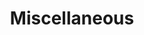 ---
title: Miscellaneous
order: 4
img: /assets/img/misc_sensors.png
publications:
  - date: 2016-09-19
    title: "Entropy-based Sim(3) Calibration of 2D Lidars to Egomotion Sensors"
    authors: "Jacob Lambert, Lee Clement, Matthew Giamou and Jonathan Kelly"
    venue: "In Proceedings of the 2016 IEEE International Conference on Multisensor Fusion and Integration for Intelligent Systems (MFI), Baden Baden, Germany, 19 - 21 September 2016"
    award: "Best Student Paper Award"
    links:
      doi: //dx.doi.org/10.1109/MFI.2016.7849530
      preprint: //arxiv.org/pdf/1707.08680
      slides: /assets/docs/mfi2016_entropy_slides.pdf
  
  - date: 2015-09-28
    title: "PROBE: Predictive Robust Estimation for Visual-Inertial Navigation"
    authors: "Valentin Peretroukhin, Lee Clement, Matthew Giamou and Jonathan Kelly"
    venue: "In Proceedings of the 2015 IEEE/RSJ International Conference on Intelligent Robots and Systems (IROS), Hamburg, Germany, 28 September - 2 October 2015"
    links:
      doi: //dx.doi.org/10.1109/IROS.2015.7353890
      preprint: //www.starslab.ca/wp-content/papercite-data/pdf/2015_peretroukhin_probe.pdf
      slides: /assets/docs/iros2015_PROBE_slides.pdf
      video: //youtu.be/0YmdVJ0Be3Q

  - date: 2015-06-03
    title: "The Battle for Filter Supremacy: A Comparative Study of the Multi-State Constraint Kalman Filter and the Sliding Window Filter"
    authors: "Lee Clement*, Valentin Peretroukhin*, Jacob Lambert and Jonathan Kelly"
    venue: "In Proceedings of the 12th Conference on Computer and Robot Vision (CRV), Halifax, Nova Scotia, 3 - 5 June 2015"
    note: "*Joint first authorship"
    links:
      doi: //dx.doi.org/10.1109/CRV.2015.11
      preprint: //www.starslab.ca/wp-content/papercite-data/pdf/2015_clement_battle.pdf
      code: //github.com/utiasSTARS/msckf-swf-comparison
      slides: /assets/docs/crv2015_battle_slides.pdf

  - date: 2015-05-26
    title: "Get to the Point: Active Covariance Scaling for Feature Tracking Through Motion Blur"
    authors: "Valentin Peretroukhin, Lee Clement and Jonathan Kelly"
    venue: "Presented at the Workshop on Scaling Up Active Perception, IEEE International Conference on Robotics and Automation (ICRA), Seattle, Washington, 26 - 30 May 2015"
    links:
      preprint: //www.starslab.ca/wp-content/papercite-data/pdf/2015_peretroukhin_get.pdf
      slides: /assets/docs/icra2015_blur_slides.pdf
      poster: /assets/docs/icra2015_blur_poster.pdf

  - date: 2013-05-05
    title: "Implementation of a Nanosatellite Attitude Determination and Control System for the T-Sat1 Mission"
    authors: "Brady Russell, Lee Clement, Joshua Hernandez, Ahmad Byagowi, Dario Schor and Witold Kinsner"
    venue: "In Proceedings of the Canadian Conference on Electrical and Computer Engineering (CCECE). Regina, Saskatchewan, 5 - 8 May 2013"
    links:
      doi: //dx.doi.org/10.1109/CCECE.2013.6567796
---